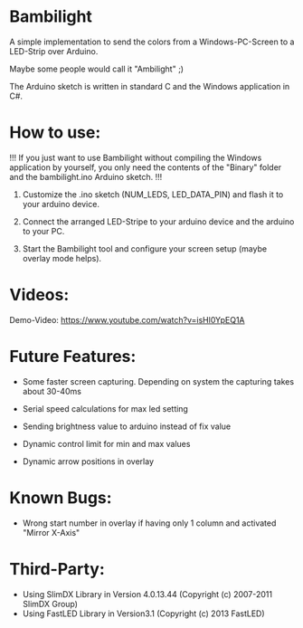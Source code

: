 # Bambilight

A simple implementation to send the colors from a Windows-PC-Screen to a LED-Strip over Arduino.

Maybe some people would call it "Ambilight" ;)

The Arduino sketch is written in standard C and the Windows application in C#.

How to use:
===========

!!! If you just want to use Bambilight without compiling the Windows application by yourself,
you only need the contents of the "Binary" folder and the bambilight.ino Arduino sketch. !!!

1. Customize the .ino sketch (NUM_LEDS, LED_DATA_PIN) and flash it to your arduino device.

2. Connect the arranged LED-Stripe to your arduino device and the arduino to your PC.

3. Start the Bambilight tool and configure your screen setup (maybe overlay mode helps).

Videos:
=======

Demo-Video: https://www.youtube.com/watch?v=isHl0YpEQ1A

Future Features:
================

- Some faster screen capturing. Depending on system the capturing takes about 30-40ms

- Serial speed calculations for max led setting

- Sending brightness value to arduino instead of fix value

- Dynamic control limit for min and max values

- Dynamic arrow positions in overlay


Known Bugs:
===========

- Wrong start number in overlay if having only 1 column and activated "Mirror X-Axis"


Third-Party:
============

- Using SlimDX Library in Version 4.0.13.44 (Copyright (c) 2007-2011 SlimDX Group)
- Using FastLED Library in Version3.1 (Copyright (c) 2013 FastLED)
